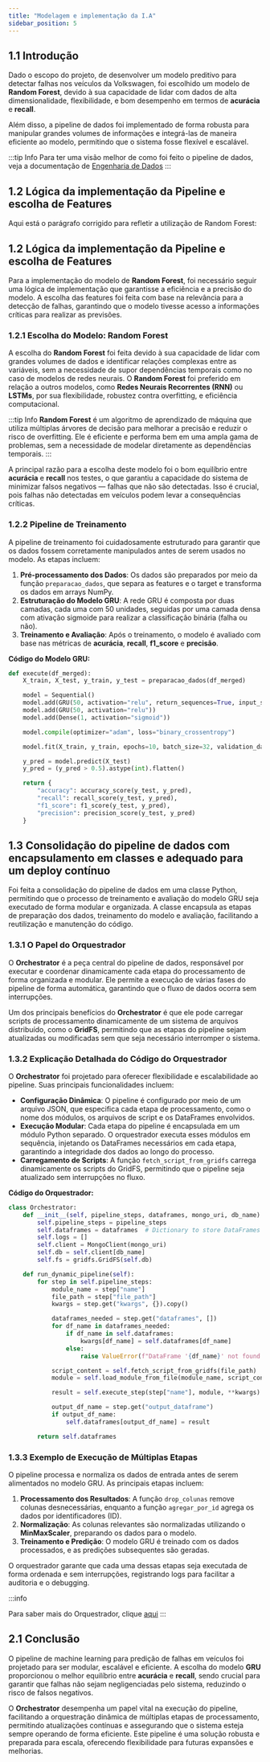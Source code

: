 ```yaml
---
title: "Modelagem e implementação da I.A"
sidebar_position: 5
---
```


## **1.1** Introdução

Dado o escopo do projeto, de desenvolver um modelo preditivo para detectar falhas nos veículos da Volkswagen, foi escolhido um modelo de **Random Forest**, devido à sua capacidade de lidar com dados de alta dimensionalidade, flexibilidade, e bom desempenho em termos de **acurácia** e **recall**.

Além disso, a pipeline de dados foi implementado de forma robusta para manipular grandes volumes de informações e integrá-las de maneira eficiente ao modelo, permitindo que o sistema fosse flexível e escalável.

:::tip Info
Para ter uma visão melhor de como foi feito o pipeline de dados, veja a documentação de [Engenharia de Dados](/Sprint%205/eng)
:::

## **1.2** Lógica da implementação da Pipeline e escolha de Features

Aqui está o parágrafo corrigido para refletir a utilização de Random Forest:

## **1.2** Lógica da implementação da Pipeline e escolha de Features

Para a implementação do modelo de **Random Forest**, foi necessário seguir uma lógica de implementação que garantisse a eficiência e a precisão do modelo. A escolha das features foi feita com base na relevância para a detecção de falhas, garantindo que o modelo tivesse acesso a informações críticas para realizar as previsões.

### **1.2.1** Escolha do Modelo: Random Forest

A escolha do **Random Forest** foi feita devido à sua capacidade de lidar com grandes volumes de dados e identificar relações complexas entre as variáveis, sem a necessidade de supor dependências temporais como no caso de modelos de redes neurais. O **Random Forest** foi preferido em relação a outros modelos, como **Redes Neurais Recorrentes (RNN)** ou **LSTMs**, por sua flexibilidade, robustez contra overfitting, e eficiência computacional.

:::tip Info
**Random Forest** é um algoritmo de aprendizado de máquina que utiliza múltiplas árvores de decisão para melhorar a precisão e reduzir o risco de overfitting. Ele é eficiente e performa bem em uma ampla gama de problemas, sem a necessidade de modelar diretamente as dependências temporais.
:::

A principal razão para a escolha deste modelo foi o bom equilíbrio entre **acurácia** e **recall** nos testes, o que garantiu a capacidade do sistema de minimizar falsos negativos — falhas que não são detectadas. Isso é crucial, pois falhas não detectadas em veículos podem levar a consequências críticas.

### **1.2.2** Pipeline de Treinamento

A pipeline de treinamento foi cuidadosamente estruturado para garantir que os dados fossem corretamente manipulados antes de serem usados no modelo. As etapas incluem:

1. **Pré-processamento dos Dados**: Os dados são preparados por meio da função `preparacao_dados`, que separa as features e o target e transforma os dados em arrays NumPy.
2. **Estruturação do Modelo GRU**: A rede GRU é composta por duas camadas, cada uma com 50 unidades, seguidas por uma camada densa com ativação sigmoide para realizar a classificação binária (falha ou não).
3. **Treinamento e Avaliação**: Após o treinamento, o modelo é avaliado com base nas métricas de **acurácia**, **recall**, **f1_score** e **precisão**.

**Código do Modelo GRU:**

```python
def execute(df_merged):
    X_train, X_test, y_train, y_test = preparacao_dados(df_merged)

    model = Sequential()
    model.add(GRU(50, activation="relu", return_sequences=True, input_shape=(X_train.shape[1], 1)))
    model.add(GRU(50, activation="relu"))
    model.add(Dense(1, activation="sigmoid"))

    model.compile(optimizer="adam", loss="binary_crossentropy")

    model.fit(X_train, y_train, epochs=10, batch_size=32, validation_data=(X_test, y_test))

    y_pred = model.predict(X_test)
    y_pred = (y_pred > 0.5).astype(int).flatten()

    return {
        "accuracy": accuracy_score(y_test, y_pred),
        "recall": recall_score(y_test, y_pred),
        "f1_score": f1_score(y_test, y_pred),
        "precision": precision_score(y_test, y_pred)
    }
```

## **1.3** Consolidação do pipeline de dados com encapsulamento em classes e adequado para um deploy contínuo

Foi feita a consolidação do pipeline de dados em uma classe Python, permitindo que o processo de treinamento e avaliação do modelo GRU seja executado de forma modular e organizada. A classe encapsula as etapas de preparação dos dados, treinamento do modelo e avaliação, facilitando a reutilização e manutenção do código.

### **1.3.1** O Papel do Orquestrador

O **Orchestrator** é a peça central do pipeline de dados, responsável por executar e coordenar dinamicamente cada etapa do processamento de forma organizada e modular. Ele permite a execução de várias fases do pipeline de forma automática, garantindo que o fluxo de dados ocorra sem interrupções.

Um dos principais benefícios do **Orchestrator** é que ele pode carregar scripts de processamento dinamicamente de um sistema de arquivos distribuído, como o **GridFS**, permitindo que as etapas do pipeline sejam atualizadas ou modificadas sem que seja necessário interromper o sistema.

### **1.3.2** Explicação Detalhada do Código do Orquestrador

O **Orchestrator** foi projetado para oferecer flexibilidade e escalabilidade ao pipeline. Suas principais funcionalidades incluem:

- **Configuração Dinâmica**: O pipeline é configurado por meio de um arquivo JSON, que especifica cada etapa de processamento, como o nome dos módulos, os arquivos de script e os DataFrames envolvidos.
- **Execução Modular**: Cada etapa do pipeline é encapsulada em um módulo Python separado. O orquestrador executa esses módulos em sequência, injetando os DataFrames necessários em cada etapa, garantindo a integridade dos dados ao longo do processo.
- **Carregamento de Scripts**: A função `fetch_script_from_gridfs` carrega dinamicamente os scripts do GridFS, permitindo que o pipeline seja atualizado sem interrupções no fluxo.

**Código do Orquestrador:**

```python
class Orchestrator:
    def __init__(self, pipeline_steps, dataframes, mongo_uri, db_name):
        self.pipeline_steps = pipeline_steps
        self.dataframes = dataframes  # Dictionary to store DataFrames
        self.logs = []
        self.client = MongoClient(mongo_uri)
        self.db = self.client[db_name]
        self.fs = gridfs.GridFS(self.db)

    def run_dynamic_pipeline(self):
        for step in self.pipeline_steps:
            module_name = step["name"]
            file_path = step["file_path"]
            kwargs = step.get("kwargs", {}).copy()

            dataframes_needed = step.get("dataframes", [])
            for df_name in dataframes_needed:
                if df_name in self.dataframes:
                    kwargs[df_name] = self.dataframes[df_name]
                else:
                    raise ValueError(f"DataFrame '{df_name}' not found for step '{module_name}'.")

            script_content = self.fetch_script_from_gridfs(file_path)
            module = self.load_module_from_file(module_name, script_content)

            result = self.execute_step(step["name"], module, **kwargs)

            output_df_name = step.get("output_dataframe")
            if output_df_name:
                self.dataframes[output_df_name] = result

        return self.dataframes
```

### **1.3.3** Exemplo de Execução de Múltiplas Etapas

O pipeline processa e normaliza os dados de entrada antes de serem alimentados no modelo GRU. As principais etapas incluem:

1. **Processamento dos Resultados**: A função `drop_colunas` remove colunas desnecessárias, enquanto a função `agregar_por_id` agrega os dados por identificadores (ID).
2. **Normalização**: As colunas relevantes são normalizadas utilizando o **MinMaxScaler**, preparando os dados para o modelo.
3. **Treinamento e Predição**: O modelo GRU é treinado com os dados processados, e as predições subsequentes são geradas.

O orquestrador garante que cada uma dessas etapas seja executada de forma ordenada e sem interrupções, registrando logs para facilitar a auditoria e o debugging.

:::info

Para saber mais do Orquestrador, clique [aqui](/Sprint%204/Pipelines/Orquestrador)
:::

## **2.1** Conclusão

O pipeline de machine learning para predição de falhas em veículos foi projetado para ser modular, escalável e eficiente. A escolha do modelo **GRU** proporcionou o melhor equilíbrio entre **acurácia** e **recall**, sendo crucial para garantir que falhas não sejam negligenciadas pelo sistema, reduzindo o risco de falsos negativos.

O **Orchestrator** desempenha um papel vital na execução do pipeline, facilitando a orquestração dinâmica de múltiplas etapas de processamento, permitindo atualizações contínuas e assegurando que o sistema esteja sempre operando de forma eficiente. Este pipeline é uma solução robusta e preparada para escala, oferecendo flexibilidade para futuras expansões e melhorias.

